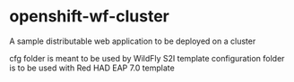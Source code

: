 openshift-wf-cluster
====================

A sample distributable web application to be deployed on a cluster

cfg folder is meant to be used by WildFly S2I template
configuration folder is to be used with Red HAD EAP 7.0 template

 

